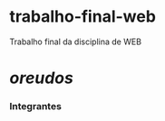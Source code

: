 # trabalho-final-web
Trabalho final da disciplina de WEB
# _oreudos_

### Integrantes

[Geovanna Mendes Dutra]: <https://github.com/GeohDutra>
[John Lucas Ferreira Rodrigues]: <https://github.com/LittleJohn22>
[Nicoly Thifanny Santos Neres]: <https://github.com/nickfanny1222>
[Pedro Henrique Santos e Ferreira]: <https://github.com/oreiasantos>
[Robert Hucy Nunes Alves]: <https://github.com/RobertHucy>
